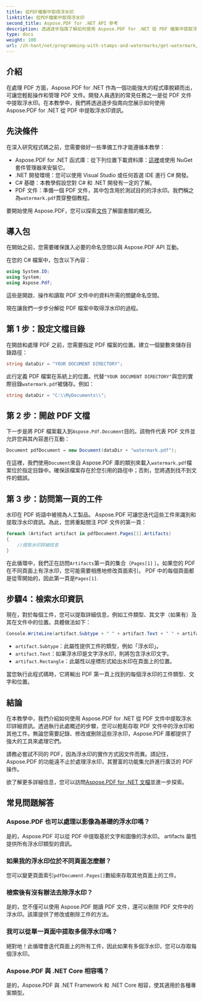 ```yaml
---
title: 從PDF檔案中取得浮水印
linktitle: 從PDF檔案中取得浮水印
second_title: Aspose.PDF for .NET API 參考
description: 透過逐步指南了解如何使用 Aspose.PDF for .NET 從 PDF 檔案中提取浮水印。水印提取詳細教程。
type: docs
weight: 100
url: /zh-hant/net/programming-with-stamps-and-watermarks/get-watermark/
---
```

## 介紹

在處理 PDF 方面，Aspose.PDF for .NET 作為一個功能強大的程式庫脫穎而出，可讓您輕鬆操作和管理 PDF 文件。開發人員遇到的常見任務之一是從 PDF 文件中提取浮水印。在本教學中，我們將透過逐步指南向您展示如何使用 Aspose.PDF for .NET 從 PDF 中提取浮水印資訊。

## 先決條件

在深入研究程式碼之前，您需要做好一些準備工作才能遵循本教學：

-  Aspose.PDF for .NET 函式庫：從下列位置下載資料庫：[這裡](https://releases.aspose.com/pdf/net/)或使用 NuGet 套件管理器來安裝它。
- .NET 開發環境：您可以使用 Visual Studio 或任何首選 IDE 進行 C# 開發。
- C# 基礎：本教學假設您對 C# 和 .NET 開發有一定的了解。
-  PDF 文件：準備一個 PDF 文件，其中包含用於測試目的的浮水印。我們稱之為`watermark.pdf`貫穿整個教程。

要開始使用 Aspose.PDF，您可以探索[文件](https://reference.aspose.com/pdf/net/)了解圖書館的概況。

## 導入包

在開始之前，您需要確保匯入必要的命名空間以與 Aspose.PDF API 互動。 

在您的 C# 檔案中，包含以下內容：

```csharp
using System.IO;
using System;
using Aspose.Pdf;
```

這些是開啟、操作和讀取 PDF 文件中的資料所需的關鍵命名空間。

現在讓我們一步步分解從 PDF 檔案中取得浮水印的過程。

## 第 1 步：設定文檔目錄

在開啟和處理 PDF 之前，您需要指定 PDF 檔案的位置。建立一個變數來儲存目錄路徑：

```csharp
string dataDir = "YOUR DOCUMENT DIRECTORY";
```

此行定義 PDF 檔案在系統上的位置。代替`"YOUR DOCUMENT DIRECTORY"`與您的實際目錄`watermark.pdf`被儲存。例如：

```csharp
string dataDir = "C:\\MyDocuments\\";
```

## 第 2 步：開啟 PDF 文檔

下一步是將 PDF 檔案載入到`Aspose.Pdf.Document`目的。該物件代表 PDF 文件並允許您與其內容進行互動：

```csharp
Document pdfDocument = new Document(dataDir + "watermark.pdf");
```

在這裡，我們使用`Document`來自 Aspose.PDF 庫的類別來載入`watermark.pdf`檔案位於指定目錄中。確保該檔案存在於您引用的路徑中；否則，您將遇到找不到文件的錯誤。

## 第 3 步：訪問第一頁的工件

水印在 PDF 術語中被視為人工製品。 Aspose.PDF 可讓您迭代這些工件來識別和提取浮水印資訊。為此，您將重點關注 PDF 文件的第一頁：

```csharp
foreach (Artifact artifact in pdfDocument.Pages[1].Artifacts)
{
    //提取水印詳細信息
}
```

在此循環中，我們正在訪問`Artifacts`第一頁的集合（`Pages[1]` ）。如果您的 PDF 在不同頁面上有浮水印，您可能需要相應地修改頁面索引。 PDF 中的每個頁面都是從零開始的，因此第一頁是`Pages[1]`.

## 步驟4：檢索水印資訊

現在，對於每個工件，您可以提取詳細信息，例如工件類型、其文字（如果有）及其在文件中的位置。具體做法如下：

```csharp
Console.WriteLine(artifact.Subtype + " " + artifact.Text + " " + artifact.Rectangle);
```

- `artifact.Subtype`：此屬性提供工件的類型，例如「浮水印」。
- `artifact.Text`：如果浮水印是文字浮水印，則將包含浮水印文字。
- `artifact.Rectangle`：此屬性以座標形式給出水印在頁面上的位置。

當您執行此程式碼時，它將輸出 PDF 第一頁上找到的每個浮水印的工件類型、文字和位置。

## 結論

在本教學中，我們介紹如何使用 Aspose.PDF for .NET 從 PDF 文件中提取浮水印詳細資訊。透過執行此處概述的步驟，您可以輕鬆存取 PDF 文件中的浮水印和其他工件。無論您需要記錄、修改或刪除這些浮水印，Aspose.PDF 庫都提供了強大的工具來處理它們。

請務必嘗試不同的 PDF，因為浮水印的實作方式因文件而異。請記住，Aspose.PDF 的功能遠不止於處理浮水印，其豐富的功能集允許進行廣泛的 PDF 操作。

欲了解更多詳細信息，您可以訪問[Aspose.PDF for .NET 文檔](https://reference.aspose.com/pdf/net/)並進一步探索。

## 常見問題解答

### Aspose.PDF 也可以處理以影像為基礎的浮水印嗎？
是的，Aspose.PDF 可以從 PDF 中提取基於文字和圖像的浮水印。 artifacts 屬性提供所有浮水印類型的資訊。

### 如果我的浮水印位於不同頁面怎麼辦？
您可以變更頁面索引`pdfDocument.Pages[]`數組來存取其他頁面上的工件。

### 檢索後有沒有辦法去除浮水印？
是的，您不僅可以使用 Aspose.PDF 閱讀 PDF 文件，還可以刪除 PDF 文件中的浮水印。該庫提供了修改或刪除工件的方法。

### 我可以從單一頁面中提取多個浮水印嗎？
絕對地！此循環會迭代頁面上的所有工件，因此如果有多個浮水印，您可以存取每個浮水印。

### Aspose.PDF 與 .NET Core 相容嗎？
是的，Aspose.PDF 與 .NET Framework 和 .NET Core 相容，使其適用於各種專案類型。
